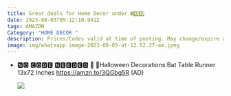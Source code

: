 ```yaml
---
title: Great deals for Home Decor under 💲2️⃣0️⃣
date: 2023-08-03T05:12:18.941Z
tags: AMAZON
Category: "HOME DECOR "
description: Prices/Codes valid at time of posting. May change/expire at any time. (AD)
image: img/whatsapp-image-2023-08-03-at-12.52.37-am.jpeg
---
```

* 🅽🅾 🅲🅾🅳🅴 🅽🅴🅴🅳🅴🅳
  🦇 🦇Halloween Decorations Bat Table Runner 13x72 Inches
  https://amzn.to/3QGbg5R
  (AD)<!--StartFragment-->

  ![](https://m.media-amazon.com/images/I/71oKPo8yGyL._AC_SL1000_.jpg)

  <!--EndFragment-->

  ![]()